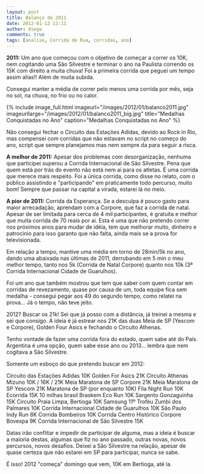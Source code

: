 ```yaml
---
layout: post
title: Balanço de 2011
date: 2012-01-12 11:11
author: diego
comments: true
tags: [analise, Corrida de Rua, corridas, ano]
---
```

**2011:** Um ano que começou com o objetivo de começar a correr os 10K, nem cogitando uma São Silvestre e terminar o ano na Paulista correndo os 15K com direito a muita chuva! Foi a primeira corrida que peguei um tempo assim alias!! Além de muita subida.

Consegui manter a média de correr pelo menos uma corrida por mês, seja no sol, na chuva, no frio ou no calor.

<!--more-->

{% include image_full.html imageurl="/images/2012/01/balanco2011.jpg" imageurllarge="/images/2012/01/balanco2011_big.jpg" title="Medalhas Conquistadas no Ano" caption="Medalhas Conquistadas no Ano" %}

Não consegui fechar o Circuito das Estações Adidas, devido ao Rock in Rio, mas compensei com corridas que não estavam no script no começo do ano, script que sempre planejamos mas nem sempre da para seguir a risca.

**A melhor de 2011:** Apesar dos problemas com desorganização, nenhuma que participei superou a Corrida Internacional de São Silvestre. Pena que quem está por trás do evento não está nem aí para os atletas. É uma corrida que merece mais respeito. Foi a única corrida, como disse no relato, com o público assistindo e "participando" em praticamente todo percurso, muito bom! Sempre que passar na capital a virada, estarei lá no meio.

**A pior de 2011:** Corrida da Esperança. Se a desculpa é pouco gasto para maior arrecadação, aprendam com a Corpore, que faz a corrida de natal. Apesar de ser limitada para cerca de 4 mil participantes, é gratuita e melhor que muita corrida de 70 reais por ai. Esta é uma que não pretendo correr nos próximos anos para mudar de idéia, tem que melhorar muito, dinheiro e patrocinio para isso garanto que não falta, ainda mais se a prova for televisionada.

Em relação a tempo, mantive uma média em torno de 28min/5k no ano, dando uma abaixada nas últimas de 2011, derrubando em 5 min o meu melhor tempo, tanto nos 5k (Corrida de Natal Corpore) quanto nos 10k (3ª Corrida Internacional Cidade de Guarulhos).

Foi um ano que também mostrou que tem que saber com quem contar em corridas de revezamento, quase por causa de um, toda equipe fica sem medalha - consegui pegar aos 49 do segundo tempo, como relatei na prova... Já o tempo, não teve jeito.

2012? Buscar os 21k! Sei que já posso com a distância, já treinei a mesma e sei que consigo. A ideia é já estrear nos 21K das duas Meia de SP (Yescom e Corpore), Golden Four Asics e fechando o Circuito Athenas.

Tenho vontade de fazer uma corrida fora do estado, quem sabe até do País. Argentina é uma opção, quem sabe esse ano ou 2013... lembra que nem cogitava a São Silvestre.

Somente um esboço do que pretendo buscar em 2012:

Circuito das Estações Adidas 10K
Golden For Asics 21K
Circuito Athenas Mizuno 10K / 16K / 21K
Meia Maratona de SP Corpore 21K
Meia Maratona de SP Yescom 21K
Maratona de SP (por enquanto 10K)
Fila Night Run 10K
Ecorrida 15K
10 milhas brasil
Braskem Eco Run 10K
Sargento Gonzaguinha 15K
Circuito Praia Limpa, Bertioga 10K
Samsung 11º Troféu Zumbi dos Palmares 10K
Corrida Internacional Cidade de Guarulhos 10K
São Paulo Indy Run 8K
Corrida Bombeiros 10K
Corrida Centro Histórico Corpore Bovespa 9K
Corrida Internacional de São Silvestre 15K

Datas irão conflitar e impedir de participar de alguma, mas a ideia é buscar a maioria destas, algumas que fiz no ano passado, outras novas, novos percursos, novos desafios. Deixei a São Silvestre na relação, apesar de quase certeza que não estarei em SP para participar, nunca se sabe.

É isso! 2012 "começa" domingo que vem, 10K em Bertioga, até la.
